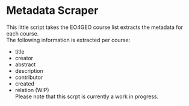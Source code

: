 # Metadata Scraper

This little script takes the EO4GEO course list extracts the metadata for each course.  
The following information is extracted per course:  
* title
* creator
* abstract
* description
* contributor
* created
* relation (WIP)  
Please note that this scrpt is currently a work in progress.
